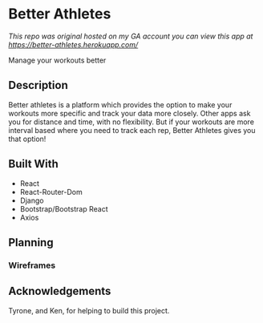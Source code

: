 # Better Athletes

*This repo was original hosted on my GA account*
*you can view this app at https://better-athletes.herokuapp.com/*

Manage your workouts better

## Description

Better athletes is a platform which provides the option to make your workouts more specific and track your data more closely. Other apps ask you for distance and time, with no flexibility. But if your workouts are more interval based where you need to track each rep, Better Athletes gives you that option!

## Built With
- React
- React-Router-Dom
- Django
- Bootstrap/Bootstrap React
- Axios

## Planning
### Wireframes

## Acknowledgements
Tyrone, and Ken, for helping to build this project.
